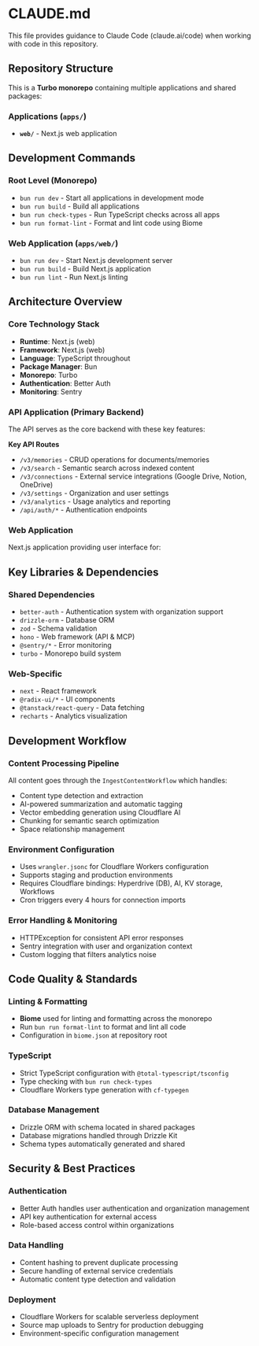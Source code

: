 # CLAUDE.md

This file provides guidance to Claude Code (claude.ai/code) when working with code in this repository.

## Repository Structure

This is a **Turbo monorepo** containing multiple applications and shared packages:

### Applications (`apps/`)
- **`web/`** - Next.js web application

## Development Commands

### Root Level (Monorepo)
- `bun run dev` - Start all applications in development mode
- `bun run build` - Build all applications
- `bun run check-types` - Run TypeScript checks across all apps
- `bun run format-lint` - Format and lint code using Biome

### Web Application (`apps/web/`)
- `bun run dev` - Start Next.js development server
- `bun run build` - Build Next.js application
- `bun run lint` - Run Next.js linting

## Architecture Overview

### Core Technology Stack
- **Runtime**: Next.js (web)
- **Framework**: Next.js (web)
- **Language**: TypeScript throughout
- **Package Manager**: Bun
- **Monorepo**: Turbo
- **Authentication**: Better Auth
- **Monitoring**: Sentry

### API Application (Primary Backend)
The API serves as the core backend with these key features:

**Key API Routes**
- `/v3/memories` - CRUD operations for documents/memories
- `/v3/search` - Semantic search across indexed content
- `/v3/connections` - External service integrations (Google Drive, Notion, OneDrive)
- `/v3/settings` - Organization and user settings
- `/v3/analytics` - Usage analytics and reporting
- `/api/auth/*` - Authentication endpoints

### Web Application
Next.js application providing user interface for:

## Key Libraries & Dependencies

### Shared Dependencies
- `better-auth` - Authentication system with organization support
- `drizzle-orm` - Database ORM
- `zod` - Schema validation
- `hono` - Web framework (API & MCP)
- `@sentry/*` - Error monitoring
- `turbo` - Monorepo build system

### Web-Specific
- `next` - React framework
- `@radix-ui/*` - UI components
- `@tanstack/react-query` - Data fetching
- `recharts` - Analytics visualization

## Development Workflow

### Content Processing Pipeline
All content goes through the `IngestContentWorkflow` which handles:
- Content type detection and extraction
- AI-powered summarization and automatic tagging
- Vector embedding generation using Cloudflare AI
- Chunking for semantic search optimization
- Space relationship management

### Environment Configuration
- Uses `wrangler.jsonc` for Cloudflare Workers configuration
- Supports staging and production environments
- Requires Cloudflare bindings: Hyperdrive (DB), AI, KV storage, Workflows
- Cron triggers every 4 hours for connection imports

### Error Handling & Monitoring
- HTTPException for consistent API error responses
- Sentry integration with user and organization context
- Custom logging that filters analytics noise

## Code Quality & Standards

### Linting & Formatting
- **Biome** used for linting and formatting across the monorepo
- Run `bun run format-lint` to format and lint all code
- Configuration in `biome.json` at repository root

### TypeScript
- Strict TypeScript configuration with `@total-typescript/tsconfig`
- Type checking with `bun run check-types`
- Cloudflare Workers type generation with `cf-typegen`

### Database Management
- Drizzle ORM with schema located in shared packages
- Database migrations handled through Drizzle Kit
- Schema types automatically generated and shared

## Security & Best Practices

### Authentication
- Better Auth handles user authentication and organization management
- API key authentication for external access
- Role-based access control within organizations

### Data Handling
- Content hashing to prevent duplicate processing
- Secure handling of external service credentials
- Automatic content type detection and validation

### Deployment
- Cloudflare Workers for scalable serverless deployment
- Source map uploads to Sentry for production debugging
- Environment-specific configuration management